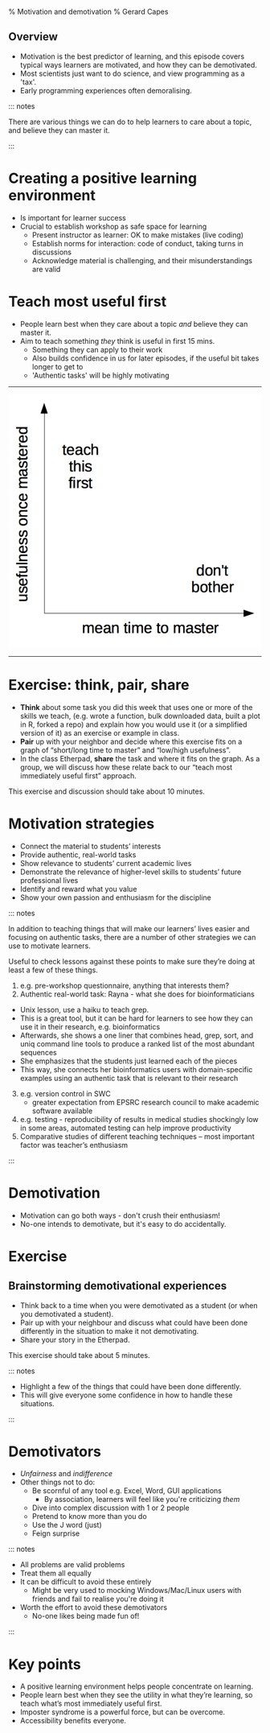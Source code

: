 % Motivation and demotivation
% Gerard Capes

## Overview
- Motivation is the best predictor of learning,
  and this episode covers typical ways learners are motivated,
  and how they can be demotivated.
- Most scientists just want to do science,
  and view programming as a 'tax'.
- Early programming experiences often demoralising.

::: notes

There are various things we can do to help learners to care about a topic,
and believe they can master it.

:::

# Creating a positive learning environment
- Is important for learner success
- Crucial to establish workshop as safe space for learning
  - Present instructor as learner: OK to make mistakes (live coding)
  - Establish norms for interaction: code of conduct, taking turns in discussions
  - Acknowledge material is challenging, and their misunderstandings are valid

# Teach most useful first
- People learn best when they care about a topic *and* believe they can master it.
- Aim to teach something *they* think is useful in first 15 mins.
  - Something they can apply to their work
  - Also builds confidence in us for later episodes, if the useful bit takes longer to get to
  - 'Authentic tasks' will be highly motivating

---

![](what-to-teach.png)

---

# Exercise: think, pair, share
- **Think** about some task you did this week that uses one or more of the skills we teach,
  (e.g. wrote a function, bulk downloaded data, built a plot in R, forked a repo) and
  explain how you would use it (or a simplified version of it) as an exercise or example in class.
- **Pair** up with your neighbor and decide where this exercise fits on a graph of “short/long time to master”
  and “low/high usefulness”.
- In the class Etherpad, **share** the task and where it fits on the graph.
  As a group, we will discuss how these relate back to our “teach most immediately useful first” approach.

This exercise and discussion should take about 10 minutes.

# Motivation strategies
- Connect the material to students’ interests
- Provide authentic, real-world tasks
- Show relevance to students’ current academic lives
- Demonstrate the relevance of higher-level skills to students’ future professional lives
- Identify and reward what you value
- Show your own passion and enthusiasm for the discipline

::: notes

In addition to teaching things that will make our learners’ lives easier and focusing on authentic tasks,
there are a number of other strategies we can use to motivate learners.

Useful to check lessons against these points to make sure they’re doing at least a few of these things.

1. e.g. pre-workshop questionnaire, anything that interests them?
2. Authentic real-world task: Rayna - what she does for bioinformaticians
 - Unix lesson, use a haiku to teach grep.
 - This is a great tool, but it can be hard for learners to see how they can use it in their research,
    e.g. bioinformatics
 - Afterwards, she shows a one liner that combines head, grep, sort, and uniq command line tools
   to produce a ranked list of the most abundant sequences
 - She emphasizes that the students just learned each of the pieces
 - This way, she connects her bioinformatics users with domain-specific examples
   using an authentic task that is relevant to their research
3. e.g. version control in SWC
   - greater expectation from EPSRC research council to make academic software available
4. e.g. testing - reproducibility of results in medical studies shockingly low in some areas,
   automated testing can help improve productivity
6. Comparative studies of different teaching techniques – most important factor was teacher’s enthusiasm


:::

# Demotivation
- Motivation can go both ways - don't crush their enthusiasm!
- No-one intends to demotivate, but it's easy to do accidentally.

# Exercise
## Brainstorming demotivational experiences
- Think back to a time when you were demotivated as a student (or when you demotivated a student).
- Pair up with your neighbour and discuss what could have been done differently in the situation
  to make it not demotivating.
- Share your story in the Etherpad.

This exercise should take about 5 minutes.

::: notes

- Highlight a few of the things that could have been done differently.
- This will give everyone some confidence in how to handle these situations.

:::

# Demotivators
- *Unfairness* and *indifference*
- Other things not to do:
  - Be scornful of any tool e.g. Excel, Word, GUI applications
    - By association, learners will feel like you're criticizing *them*
  - Dive into complex discussion with 1 or 2 people
  - Pretend to know more than you do
  - Use the J word (just)
  - Feign surprise


::: notes

- All problems are valid problems
- Treat them all equally
- It can be difficult to avoid these entirely
  - Might be very used to mocking Windows/Mac/Linux users with friends
    and fail to realise you're doing it
- Worth the effort to avoid these demotivators
  - No-one likes being made fun of!

:::

# Key points
- A positive learning environment helps people concentrate on learning.
- People learn best when they see the utility in what they’re learning,
  so teach what’s most immediately useful first.
- Imposter syndrome is a powerful force, but can be overcome.
- Accessibility benefits everyone.
